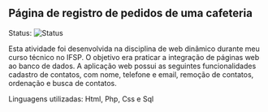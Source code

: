 ## Página de registro de pedidos de uma cafeteria
Status: ![Status](https://img.shields.io/badge/Finished-00b300)

Esta atividade foi desenvolvida na disciplina de web dinâmico durante meu curso técnico no IFSP.
O objetivo era praticar a integração de páginas web ao banco de dados.
A aplicação web possui as seguintes funcionalidades cadastro de contatos, com nome, telefone e email, remoção de contatos, ordenação e busca de contatos.

Linguagens utilizadas: Html, Php, Css e Sql